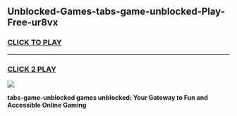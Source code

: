 
## Unblocked-Games-tabs-game-unblocked-Play-Free-ur8vx
<h3>
<a href="https://premium76.site?title=tabs-game-unblocked&ref=22A">CLICK TO PLAY</a></h3>
<hr>

<h3>
<a href="https://premium76.site?title=tabs-game-unblocked&ref=22A">CLICK 2 PLAY</a>
  
</h3>

<a href="https://premium76.site?title=tabs-game-unblocked&ref=22A"><img src="https://clearcache.store/games.png"></a>


**tabs-game-unblocked games unblocked: Your Gateway to Fun and Accessible Online Gaming**
